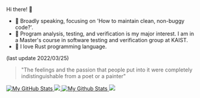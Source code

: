 Hi there! :wave:
- 💭 Broadly speaking, focusing on 'How to maintain clean, non-buggy code?'.
- 📖 Program analysis, testing, and verification is my major interest. I am in a Master's course in software testing and verification group at KAIST.
- :crab: I love Rust programming language.

(last update 2022/03/25)

> "The feelings and the passion that people put into it were completely indistinguishable from a poet or a painter"

<a href="https://github.com/3-24#gh-light-mode-only">
  <img src="https://github-readme-stats.vercel.app/api?username=3-24&theme=default&count_private=true&show_icons=true#gh-white-mode-only" alt="My GitHub Stats"/>
  <img src="https://github-readme-stats.vercel.app/api/wakatime?username=minus21&theme=default&custom_title=Weekly%20Most%20Used%20Languages#gh-white-mode-only"/>
</a>

<a href="https://github.com/3-24#gh-dark-mode-only">
  <img src="https://github-readme-stats.vercel.app/api?username=3-24&theme=react&count_private=true&show_icons=true#gh-dark-mode-only" alt="My Github Stats"/>
  <img src="https://github-readme-stats.vercel.app/api/wakatime?username=minus21&theme=react&custom_title=Weekly%20Most%20Used%20Languages#gh-dark-mode-only"/>
</a>
